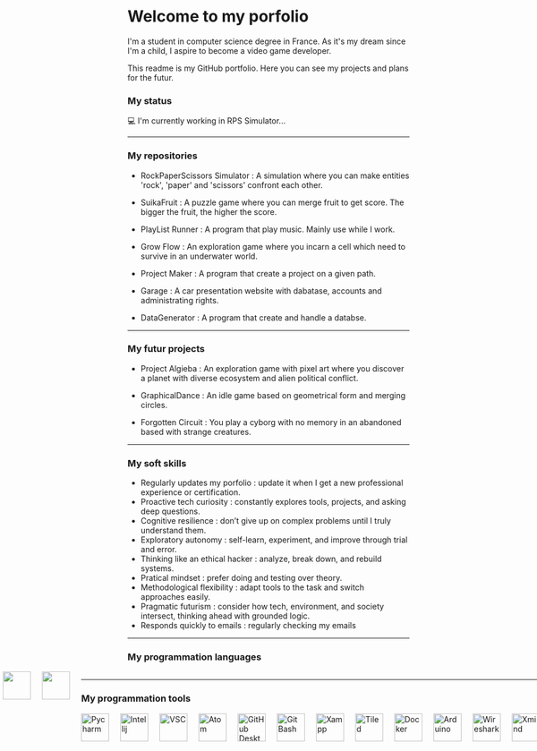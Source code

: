 # Welcome to my porfolio

I'm a student in computer science degree in France.
As it's my dream since I'm a child, I aspire to become a video game developer.

This readme is my GitHub portfolio.
Here you can see my projects and plans for the futur.

### My status
💻 I'm currently working in RPS Simulator...

***
### My repositories

- RockPaperScissors Simulator : A simulation where you can make entities 'rock', 'paper' and 'scissors' confront each other.

- SuikaFruit : A puzzle game where you can merge fruit to get score. The bigger the fruit, the higher the score.

- PlayList Runner : A program that play music. Mainly use while I work.

- Grow Flow : An exploration game where you incarn a cell which need to survive in an underwater world.

- Project Maker : A program that create a project on a given path.

- Garage : A car presentation website with dabatase, accounts and administrating rights.

- DataGenerator : A program that create and handle a databse.

***
### My futur projects

- Project Algieba : An exploration game with pixel art where you discover a planet with diverse ecosystem and alien political conflict.

- GraphicalDance : An idle game based on geometrical form and merging circles.

- Forgotten Circuit : You play a cyborg with no memory in an abandoned based with strange creatures.

***
### My soft skills

- Regularly updates my porfolio : update it when I get a new professional experience or certification.
- Proactive tech curiosity : constantly explores tools, projects, and asking deep questions.
- Cognitive resilience : don’t give up on complex problems until I truly understand them.
- Exploratory autonomy : self-learn, experiment, and improve through trial and error.
- Thinking like an ethical hacker : analyze, break down, and rebuild systems.
- Pratical mindset : prefer doing and testing over theory.
- Methodological flexibility : adapt tools to the task and switch approaches easily.
- Pragmatic futurism : consider how tech, environment, and society intersect, thinking ahead with grounded logic.
- Responds quickly to emails : regularly checking my emails

***
### My programmation languages

<div style="display:flex; justify-content:center; gap:20px;">
	<img src="https://www.citypng.com/public/uploads/preview/hd-python-logo-symbol-transparent-png-735811696257415dbkifcuokn.png" width="50"/>
	<img src="https://www.citypng.com/public/uploads/preview/html5-logo-icon-3d-hd-png-701751694706448mhzoib8wwh.png" width="50"/>
	<img src="https://icon2.cleanpng.com/20180608/rbo/kisspng-cascading-style-sheets-css3-logo-5b1a6a5c5dfbb2.855009901528457820385.jpg" width="50"/>
	<img src="https://w7.pngwing.com/pngs/210/24/png-transparent-php-logo-programmer-computer-software-it-sticker-miscellaneous-sticker-web-application-thumbnail.png" width="50"/>
	<img src="https://icon2.cleanpng.com/20190129/jba/kisspng-javascript-web-applications-scalable-vector-graphi-1713908433870.webp" width="50"/>
	<img src="https://i.pinimg.com/564x/67/ed/2a/67ed2ac947b9dfcf283521309a304050.jpg" width="50"/>
	<img src="https://e7.pngegg.com/pngimages/167/148/png-clipart-microsoft-azure-sql-database-microsoft-sql-server-database-blue-text-thumbnail.png" width="50"/>
<div/>

***
### My programmation tools

<div style="display:flex; justify-content:center; gap:20px;">
	<a href="https://www.jetbrains.com/fr-fr/pycharm/"><img src="https://img.favpng.com/3/25/22/pycharm-integrated-development-environment-jetbrains-intellij-idea-python-png-favpng-GEw5Gdt5Rc6sZhQUu01BteZTS_t.jpg" alt="Pycharm" width="50"/></a>
	<a href="https://www.jetbrains.com/fr-fr/idea/"><img src="https://e7.pngegg.com/pngimages/392/422/png-clipart-intellij-idea-integrated-development-environment-computer-software-pycharm-jetbrains-java-plum-miscellaneous-text.png" alt="Intellij" width="50"/></a>
	<a href="https://code.visualstudio.com/"><img src="https://w7.pngwing.com/pngs/512/824/png-transparent-visual-studio-code-hd-logo-thumbnail.png" alt="VSC" width="50"/></a>
	<a href="https://atom-editor.cc/"><img src="https://e7.pngegg.com/pngimages/192/401/png-clipart-atom-text-editor-scalable-graphics-atom-logo-atom.png" alt="Atom" width="50"/></a>
	<a href="https://github.com/apps/desktop"><img src="https://p1.hiclipart.com/preview/452/590/433/clay-os-6-a-macos-icon-github-desktop-white-cat-on-purple-background-icon-png-clipart-thumbnail.jpg" alt="GitHub Desktop" width="50"/></a>
	<a href="https://git-scm.com/downloads"><img src="https://w7.pngwing.com/pngs/192/492/png-transparent-git-bash-hd-logo.png" alt="Git Bash" width="50"/></a>
	<a href="https://www.apachefriends.org/fr/index.html"><img src="https://w7.pngwing.com/pngs/952/732/png-transparent-xampp-full-logo-tech-companies-thumbnail.png" alt="Xampp" width="50"/></a>
	<a href="https://www.mapeditor.org/download.html"><img src="https://static.macupdate.com/products/62323/l/tiled-logo.png?v=1663570260" alt="Tiled" width="50"/></a>
	<a href="https://www.docker.com/"><img src="https://cdn.freebiesupply.com/logos/large/2x/docker-logo-png-transparent.png" alt="Docker" width="50"/></a>
	<a href="https://www.arduino.cc/"><img src="https://upload.wikimedia.org/wikipedia/commons/thumb/7/73/Arduino_IDE_logo.svg/2048px-Arduino_IDE_logo.svg.png" alt="Arduino" width="50"/></a>
	<a href="https://upload.wikimedia.org/wikipedia/commons/c/c6/Wireshark_icon_new.png"><img src="https://upload.wikimedia.org/wikipedia/commons/c/c6/Wireshark_icon_new.png" alt="Wireshark" width="50"/></a>
	<a href="https://xmind.app/fr/"><img src="https://i0.wp.com/outils-visuels.fr/wp-content/uploads/2021/09/b715ab45-f55d-4dfa-ac61-5c1ab0f9ce7b.png.webp?fit=384%2C384&ssl=1" alt="Xmind" width="50"/></a>
	<a href="https://fr.libreoffice.org/download/telecharger-libreoffice/"><img src="https://upload.wikimedia.org/wikipedia/commons/thumb/4/48/LibreOffice_7.5_Main_Icon.svg/2048px-LibreOffice_7.5_Main_Icon.svg.png" alt="LibreOffice" width="50"/></a>
	<a href="https://discord.com/download"><img src="https://pngimg.com/d/discord_PNG12.png" alt="Discord" width="50"/></a>
<div/>

***
### My certifications

- OpenClassrooms
- PIX
- CodinGame
- Codecademy
- W3School

***
### My languages

- French - native language
- English - B2
- Japanese - notions

***
### My contact

My site : https://nathanm.btsinfo.nc/

My email : mir.nathan666@gmail.com

My Discord : One Shot #oneshot9475

<!-- Add later
Add emoji for titles + images for logo
Use GitHub Actions + YAML to make readme dynamic !
Add simple games ?
Add HTML ?
-->
